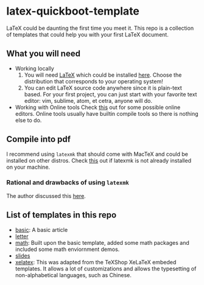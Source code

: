 # latex-quickboot-template
LaTeX could be daunting the first time you meet it. This repo is a collection of templates that could help you with your first LaTeX document.

## What you will need
- Working locally
    1. You will need [LaTeX](https://www.latex-project.org/) which could be installed [here](https://www.latex-project.org/get/). Choose the distribution that corresponds to your operating system!
    2. You can edit LaTeX source code anywhere since it is plain-text based. For your first project, you can just start with your favorite text editor: vim, sublime, atom, et cetra, anyone will do.
- Working with Online tools
    Check [this](https://www.latex-project.org/get/) out for some possible online editors. Online tools usually have builtin compile tools so there is nothing else to do.

## Compile into pdf
I recommend using ```latexmk``` that should come with MacTeX and could be installed on other distros. Check [this](https://mg.readthedocs.io/latexmk.html) out if latexmk is not already installed on your machine.

### Rational and drawbacks of using ```latexmk```
The author discussed this [here](https://tex.stackexchange.com/questions/248530/how-sensible-is-it-to-use-latexmk).

## List of templates in this repo
- [basic](https://github.com/tingfengx/latex-quickboot-template/tree/master/basic): A basic article
- [letter](https://github.com/tingfengx/latex-quickboot-template/tree/master/letter)
- [math](https://github.com/tingfengx/latex-quickboot-template/tree/master/math): Built upon the basic template, added some math packages and included some math enviornment demos.
- [slides](https://github.com/tingfengx/latex-quickboot-template/tree/master/slides)
- [xelatex](https://github.com/tingfengx/latex-quickboot-template/tree/master/xelatex): This was adapted from the TeXShop XeLaTeX embeded templates. It allows a lot of customizations and allows the typesetting of non-alphabetical languages, such as Chinese. 
